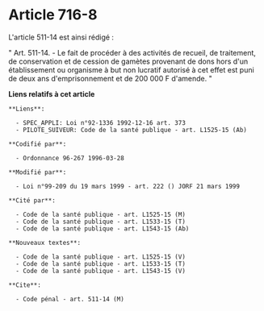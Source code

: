 # Article 716-8

L'article 511-14 est ainsi rédigé :

" Art. 511-14. - Le fait de procéder à des activités de recueil, de traitement, de conservation et de cession de gamètes
provenant de dons hors d'un établissement ou organisme à but non lucratif autorisé à cet effet est puni de deux ans
d'emprisonnement et de 200 000 F d'amende. "

**Liens relatifs à cet article**

	**Liens**:

	  - SPEC_APPLI: Loi n°92-1336 1992-12-16 art. 373
	  - PILOTE_SUIVEUR: Code de la santé publique - art. L1525-15 (Ab)

	**Codifié par**:

	  - Ordonnance 96-267 1996-03-28

	**Modifié par**:

	  - Loi n°99-209 du 19 mars 1999 - art. 222 () JORF 21 mars 1999

	**Cité par**:

	  - Code de la santé publique - art. L1525-15 (M)
	  - Code de la santé publique - art. L1533-15 (T)
	  - Code de la santé publique - art. L1543-15 (Ab)

	**Nouveaux textes**:

	  - Code de la santé publique - art. L1525-15 (V)
	  - Code de la santé publique - art. L1533-15 (T)
	  - Code de la santé publique - art. L1543-15 (V)

	**Cite**:

	  - Code pénal - art. 511-14 (M)
